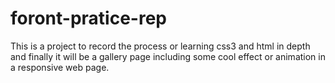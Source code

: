 # foront-pratice-rep
This is a project to record the process or learning css3 and html in depth  and finally it will be a gallery page including some cool effect or animation in a responsive web page. 
